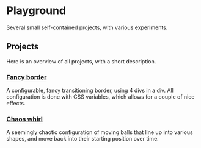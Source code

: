 # Playground

Several small self-contained projects, with various experiments.

## Projects

Here is an overview of all projects, with a short description.

### [Fancy border](./fancy-border)

A configurable, fancy transitioning border, using 4 divs in a div.
All configuration is done with CSS variables, which allows for a couple of nice effects.

### [Chaos whirl](./chaos-whirl)

A seemingly chaotic configuration of moving balls that line up into various shapes,
and move back into their starting position over time.
